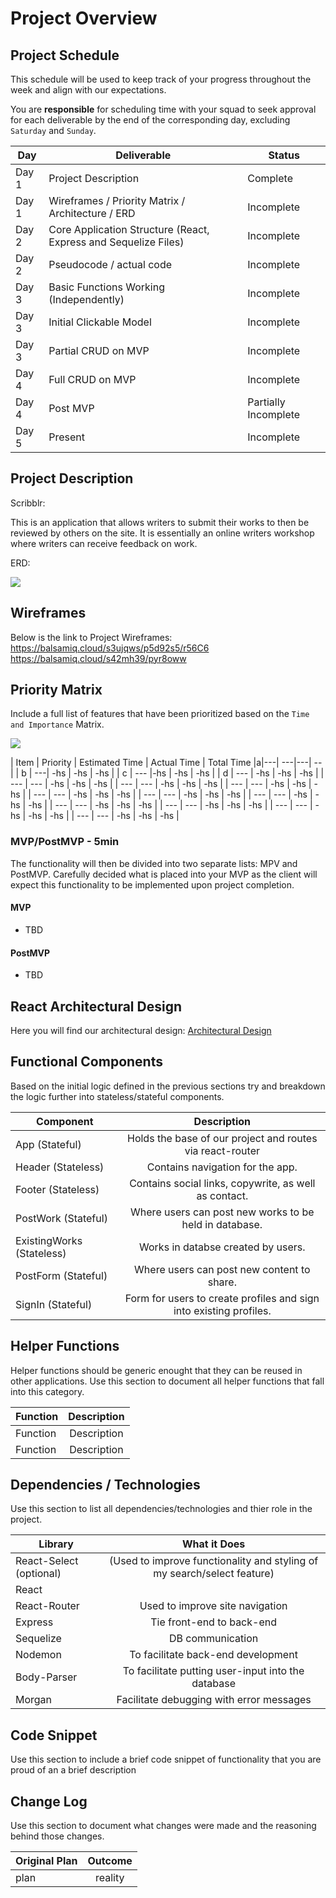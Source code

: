 # Project Overview

## Project Schedule

This schedule will be used to keep track of your progress throughout the week and align with our expectations.  

You are **responsible** for scheduling time with your squad to seek approval for each deliverable by the end of the corresponding day, excluding `Saturday` and `Sunday`.

|  Day | Deliverable | Status
|---|---| ---|
|Day 1| Project Description | Complete
|Day 1| Wireframes / Priority Matrix / Architecture / ERD | Incomplete
|Day 2| Core Application Structure (React, Express and Sequelize Files) | Incomplete
|Day 2| Pseudocode / actual code | Incomplete
|Day 3| Basic Functions Working (Independently) | Incomplete
|Day 3| Initial Clickable Model  | Incomplete 
|Day 3| Partial CRUD on MVP | Incomplete
|Day 4| Full CRUD on MVP | Incomplete
|Day 4| Post MVP | Partially Incomplete
|Day 5| Present | Incomplete


## Project Description

Scribblr:

This is an application that allows writers to submit their works to then be reviewed by others on the site. It is essentially an online writers workshop where writers can receive feedback on work.

ERD:

<img src="./assets/Image from iOS.jpg">

## Wireframes

Below is the link to Project Wireframes:
https://balsamiq.cloud/s3ujqws/p5d92s5/r56C6
https://balsamiq.cloud/s42mh39/pyr8oww


## Priority Matrix

Include a full list of features that have been prioritized based on the `Time and Importance` Matrix. 

<img src='IMG_6003.jpg' />


|  Item | Priority | Estimated Time | Actual Time | Total Time
|a|---| ---|---| -- |
| b | ---| -hs | -hs | -hs |
| c | --- |-hs | -hs | -hs |
| d | --- | -hs | -hs | -hs |
| --- | --- | -hs | -hs | -hs |
| --- | --- | -hs | -hs | -hs |
| --- | --- | -hs | -hs | -hs |
| --- | --- | -hs | -hs | -hs |
| --- | --- | -hs | -hs | -hs |
| --- | --- | -hs | -hs | -hs |
| --- | --- | -hs | -hs | -hs |
| --- | --- | -hs | -hs | -hs |
| --- | --- | -hs | -hs | -hs |
| --- | --- | -hs | -hs | -hs |

### MVP/PostMVP - 5min

The functionality will then be divided into two separate lists: MPV and PostMVP.  Carefully decided what is placed into your MVP as the client will expect this functionality to be implemented upon project completion.  

#### MVP 

- TBD

#### PostMVP 

- TBD

## React Architectural Design

Here you will find our architectural design:
[Architectural Design](https://res.cloudinary.com/chucksheppard/image/upload/v1549251147/Project%203%20Component%20Hierarchy/Project%203%20Component%20Hierarchy.jpg)


## Functional Components

Based on the initial logic defined in the previous sections try and breakdown the logic further into stateless/stateful components. 

| Component | Description | 
| --- | :---: |  
| App (Stateful) | Holds the base of our project and routes via react-router |
| Header (Stateless) | Contains navigation for the app. | 
| Footer (Stateless) | Contains social links, copywrite, as well as contact. | 
| PostWork (Stateful) | Where users can post new works to be held in database. |
| ExistingWorks (Stateless) | Works in databse created by users. |
| PostForm (Stateful) | Where users can post new content to share. |
| SignIn (Stateful) | Form for users to create profiles and sign into existing profiles. |


## Helper Functions
Helper functions should be generic enought that they can be reused in other applications. Use this section to document all helper functions that fall into this category.

| Function | Description | 
| --- | :---: |  
| Function | Description | 
| Function | Description |

## Dependencies / Technologies
 Use this section to list all dependencies/technologies and thier role in the project. 
 
| Library | What it Does | 
| --- | :---: |  
| React-Select (optional) | (Used to improve functionality and styling of my search/select feature) | 
| React |
| React-Router | Used to improve site navigation |
| Express | Tie front-end to back-end |
| Sequelize | DB communication |
| Nodemon | To facilitate back-end development | 
| Body-Parser | To facilitate putting user-input into the database |
| Morgan | Facilitate debugging with error messages |


## Code Snippet

Use this section to include a brief code snippet of functionality that you are proud of an a brief description  



## Change Log
 Use this section to document what changes were made and the reasoning behind those changes.  

| Original Plan | Outcome | 
| --- | :---: |  
| plan | reality | 
